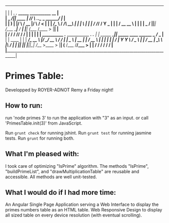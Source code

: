 
________________________________________________________________________________________
|																						|
|   ___________.__            .___ _____         __________                  __         |     
|   \_   _____/|__| ____    __| _//     \ ___.__.\______   \_____    _______/  |_       |    
|	|    __)  |  |/    \  / __ |/  \ /  <   |  | |     ___/\__  \  /  ___/\   __\       |
|	|     \   |  |   |  \/ /_/ /    Y    \___  | |    |     / __ \_\___ \  |  |         |
|	\___  /   |__|___|  /\____ \____|__  / ____| |____|    (____  /____  > |__|         |   
|		\/            \/      \/       \/\/                     \/     \/               |
|																						|
|																						|
|  __________        .__                        ___________     ___.   .__              |
|  \______   \_______|__| _____   ____   ______ \__    ___/____ \_ |__ |  |   ____      |
|   |     ___/\_  __ \  |/     \_/ __ \ /  ___/   |    |  \__  \ | __ \|  | _/ __ \     |
|   |    |     |  | \/  |  Y Y  \  ___/ \___ \    |    |   / __ \| \_\ \  |_\  ___/     |
|   |____|     |__|  |__|__|_|  /\___  >____  >   |____|  (____  /___  /____/\___  >    |
|							 \/     \/     \/                 \/    \/          \/      |
|_______________________________________________________________________________________|
							 					 
#  Primes Table:

Developped by ROYER-ADNOT Remy a Friday night!

## How to run:

run 'node primes 3' to run the application with "3" as an input.
or 
call 'PrimesTable.init(3)' from JavaScript.

Run `grunt check` for running jshint.
Run `grunt test` for running jasmine tests.
Run `grunt` for running both.

## What I'm pleased with:

I took care of optimizing "IsPrime" algorithm.
The methods "IsPrime", "buildPrimeList", and "drawMultiplicationTable" are reusable and accessible.
All methods are well unit-tested.

## What I would do if I had more time:

An Angular Single Page Application serving a Web Interface to display the primes numbers table as an HTML table.
Web Responsive Design to display all sized table on every device resolution (with eventual scrolling).

